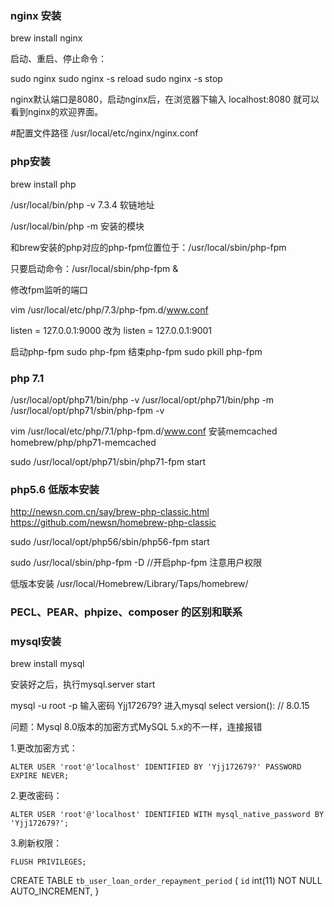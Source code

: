 ### nginx 安装

brew install nginx

启动、重启、停止命令：

sudo nginx
sudo nginx -s reload
sudo nginx -s stop

nginx默认端口是8080，启动nginx后，在浏览器下输入
localhost:8080
就可以看到nginx的欢迎界面。

#配置文件路径
/usr/local/etc/nginx/nginx.conf

### php安装
brew install php

/usr/local/bin/php -v 7.3.4 软链地址

/usr/local/bin/php -m 安装的模块

和brew安装的php对应的php-fpm位置位于：/usr/local/sbin/php-fpm

只要启动命令：/usr/local/sbin/php-fpm &

修改fpm监听的端口

vim /usr/local/etc/php/7.3/php-fpm.d/www.conf

listen = 127.0.0.1:9000 改为 listen = 127.0.0.1:9001

启动php-fpm
sudo php-fpm
结束php-fpm
sudo pkill php-fpm

### php 7.1
/usr/local/opt/php71/bin/php -v
/usr/local/opt/php71/bin/php -m
/usr/local/opt/php71/sbin/php-fpm -v


vim /usr/local/etc/php/7.1/php-fpm.d/www.conf
安装memcached
homebrew/php/php71-memcached

sudo /usr/local/opt/php71/sbin/php71-fpm start

### php5.6 低版本安装
http://newsn.com.cn/say/brew-php-classic.html
https://github.com/newsn/homebrew-php-classic

sudo /usr/local/opt/php56/sbin/php56-fpm start

sudo /usr/local/sbin/php-fpm -D  //开启php-fpm 注意用户权限

低版本安装
/usr/local/Homebrew/Library/Taps/homebrew/  

### PECL、PEAR、phpize、composer 的区别和联系

### mysql安装

brew install mysql

安装好之后，执行mysql.server start

mysql -u root -p
输入密码 Yjj172679?
进入mysql  select version(): // 8.0.15

问题：Mysql 8.0版本的加密方式MySQL 5.x的不一样，连接报错

1.更改加密方式：

```
ALTER USER 'root'@'localhost' IDENTIFIED BY 'Yjj172679?' PASSWORD EXPIRE NEVER;
```


2.更改密码：

```
ALTER USER 'root'@'localhost' IDENTIFIED WITH mysql_native_password BY 'Yjj172679?';
```


3.刷新权限：

```
FLUSH PRIVILEGES;
```

CREATE TABLE `tb_user_loan_order_repayment_period` (
  `id` int(11) NOT NULL AUTO_INCREMENT,
}